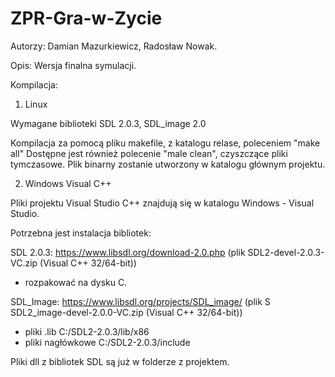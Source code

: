 # ZPR-Gra-w-Zycie

Autorzy: 
Damian Mazurkiewicz, Radosław Nowak.

Opis:
Wersja finalna symulacji.

Kompilacja:

1) Linux

Wymagane biblioteki SDL 2.0.3, SDL_image 2.0

Kompilacja za pomocą pliku makefile, z katalogu relase, poleceniem "make all"
Dostępne jest również polecenie "male clean", czyszczące pliki tymczasowe.
Plik binarny zostanie utworzony w katalogu głównym projektu.

2) Windows Visual C++

Pliki projektu Visual Studio C++ znajdują się w katalogu Windows - Visual Studio.

Potrzebna jest instalacja bibliotek:

SDL 2.0.3: https://www.libsdl.org/download-2.0.php (plik SDL2-devel-2.0.3-VC.zip (Visual C++ 32/64-bit)) 
- rozpakować na dysku C.

SDL_Image: https://www.libsdl.org/projects/SDL_image/ (plik S SDL2_image-devel-2.0.0-VC.zip (Visual C++ 32/64-bit)) 
- pliki .lib C:/SDL2-2.0.3/lib/x86
- pliki nagłówkowe C:/SDL2-2.0.3/include
 
Pliki dll z bibliotek SDL są już w folderze z projektem.





